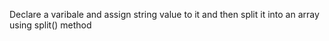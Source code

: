 Declare a varibale and assign string value to it and then split it into an array using split() method
